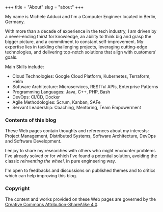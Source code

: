 +++
title = "About"
slug = "about"
+++

My name is Michele Adduci and I'm a Computer Engineer located in Berlin, Germany.

With more than a decade of experience in the tech industry, I am driven by a never-ending thirst for knowledge, an ability to think big and grasp the bigger picture, and a commitment to constant self-improvement. My expertise lies in tackling challenging projects, leveraging cutting-edge technologies, and delivering top-notch solutions that align with customers' goals.

Main Skills include:

- Cloud Technologies: Google Cloud Platform, Kubernetes, Terraform, Helm
- Software Architecture: Microservices, RESTful APIs, Enterprise Patterns
- Programming Languages: Java, C++, PHP, Bash
- DevOps: CI/CD, Docker
- Agile Methodologies: Scrum, Kanban, SAFe
- Servant Leadership: Coaching, Mentoring, Team Empowerment

### Contents of this blog

These Web pages contain thoughts and references about my interests: Project Management, Distributed Systems, Software Architecture, DevOps and Software Development.

I enjoy to share my researches with others who might encounter problems I've already solved or for which I've found a potential solution, avoiding the classic _reinventing the wheel_, in pure engineering way.

I'm open to feedbacks and discussions on published themes and to critics which can help improving this blog.

### Copyright

The content and works provided on these Web pages are governed by the [Creative Commons Attribution-ShareAlike 4.0](https://creativecommons.org/licenses/by-sa/4.0/legalcode).
